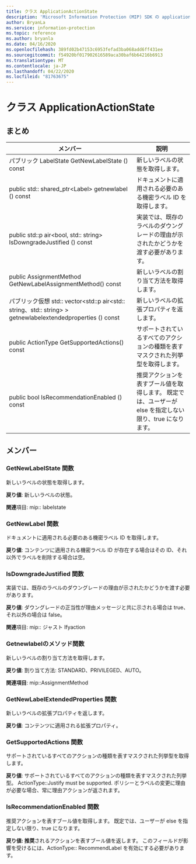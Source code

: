 ```yaml
---
title: クラス ApplicationActionState
description: 'Microsoft Information Protection (MIP) SDK の applicationactionstate:: undefined クラスを文書にします。'
author: BryanLa
ms.service: information-protection
ms.topic: reference
ms.author: bryanla
ms.date: 04/16/2020
ms.openlocfilehash: 389fd02b47153c6953fefad3ba068add6ff431ee
ms.sourcegitcommit: f54920bf017902616589aca30baf6b64216b6913
ms.translationtype: MT
ms.contentlocale: ja-JP
ms.lasthandoff: 04/22/2020
ms.locfileid: "81763675"
---
```

# <a name="class-applicationactionstate"></a>クラス ApplicationActionState 
  
## <a name="summary"></a>まとめ
 メンバー                        | 説明                                
--------------------------------|---------------------------------------------
パブリック LabelState GetNewLabelState () const  |  新しいラベルの状態を取得します。
public std:: shared_ptr\<Label\> getnewlabel () const  |  ドキュメントに適用される必要のある機密ラベル ID を取得します。
public std::p air\<bool, std:: string\> IsDowngradeJustified () const  |  実装では、既存のラベルのダウングレードの理由が示されたかどうかを渡す必要があります。
public AssignmentMethod GetNewLabelAssignmentMethod() const  |  新しいラベルの割り当て方法を取得します。
パブリック仮想 std:: vector\<std::p air\<std:: string、std:: string\> \> getnewlabelextendedproperties () const  |  新しいラベルの拡張プロパティを返します。
public ActionType GetSupportedActions() const  |  サポートされているすべてのアクションの種類を表すマスクされた列挙型を取得します。
public bool IsRecommendationEnabled () const  |  推奨アクションを表すブール値を取得します。 既定では、ユーザーが else を指定しない限り、true になります。
  
## <a name="members"></a>メンバー
  
### <a name="getnewlabelstate-function"></a>GetNewLabelState 関数
新しいラベルの状態を取得します。

  
**戻り値**: 新しいラベルの状態。 
  
**関連**項目: mip:: labelstate
  
### <a name="getnewlabel-function"></a>GetNewLabel 関数
ドキュメントに適用される必要のある機密ラベル ID を取得します。

  
**戻り値**: コンテンツに適用される機密ラベル ID が存在する場合はその ID、それ以外でラベルを削除する場合は空。
  
### <a name="isdowngradejustified-function"></a>IsDowngradeJustified 関数
実装では、既存のラベルのダウングレードの理由が示されたかどうかを渡す必要があります。

  
**戻り値**: ダウングレードの正当性が理由メッセージと共に示される場合は true、それ以外の場合は false。 
  
**関連**項目: mip:: ジャスト Ifyaction
  
### <a name="getnewlabelassignmentmethod-function"></a>Getnewlabelのメソッド関数
新しいラベルの割り当て方法を取得します。

  
**戻り値**: 割り当て方法: STANDARD、PRIVILEGED、AUTO。 
  
**関連項目**: mip::AssignmentMethod
  
### <a name="getnewlabelextendedproperties-function"></a>GetNewLabelExtendedProperties 関数
新しいラベルの拡張プロパティを返します。

  
**戻り値**: コンテンツに適用される拡張プロパティ。
  
### <a name="getsupportedactions-function"></a>GetSupportedActions 関数
サポートされているすべてのアクションの種類を表すマスクされた列挙型を取得します。

  
**戻り値**: サポートされているすべてのアクションの種類を表すマスクされた列挙型。
ActionType::Justify must be supported. ポリシーとラベルの変更に理由が必要な場合、常に理由アクションが返されます。
  
### <a name="isrecommendationenabled-function"></a>IsRecommendationEnabled 関数
推奨アクションを表すブール値を取得します。 既定では、ユーザーが else を指定しない限り、true になります。

  
**戻り値: 推奨**されるアクションを表すブール値を返します。
このフィールドが影響を受けるには、ActionType:: RecommendLabel を有効にする必要があります。